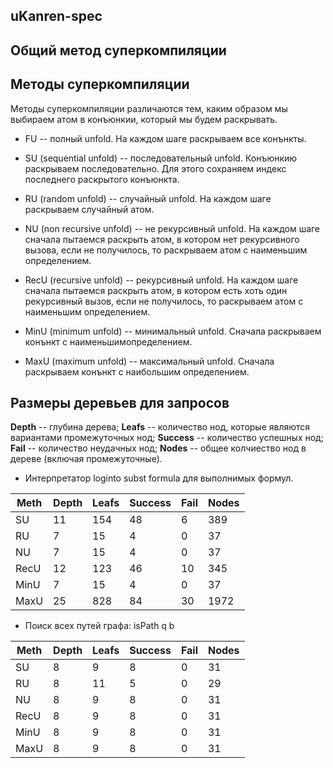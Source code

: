 uKanren-spec
------------

## Общий метод суперкомпиляции


## Методы суперкомпиляции

Методы суперкомпиляции различаются тем, каким образом мы выбираем атом в конъюнкии,
который мы будем раскрывать.

* FU -- полный unfold.
На каждом шаге раскрываем все конънкты. 

* SU (sequential unfold) -- последовательный unfold.
Конъюнкию раскрываем последовательно. Для этого сохраняем индекс последнего раскрытого конъюнкта.

* RU (random unfold) -- случайный unfold.
На каждом шаге раскрываем случайный атом.

* NU (non recursive unfold) -- не рекурсивный unfold.
На каждом шаге сначала пытаемся раскрыть атом, в котором нет рекурсивного вызова,
если не получилось, то раскрываем атом с наименьшим определением.

* RecU (recursive unfold) -- рекурсивный unfold.
На каждом шаге сначала пытаемся раскрыть атом, в котором есть хоть один рекурсивный вызов,
если не получилось, то раскрываем атом с наименьшим определением.

* MinU (minimum unfold) -- минимальный unfold.
Сначала раскрываем конънкт с наименьшимопределением.

* MaxU (maximum unfold) -- максимальный unfold.
Сначала раскрываем конънкт с наибольшим определением.

## Размеры деревьев для запросов

**Depth** -- глубина дерева;
**Leafs** -- количество нод, которые являются вариантами промежуточных нод;
**Success** -- количество успешных нод;
**Fail** -- количество неудачных нод;
**Nodes** -- общее колчиество нод в дереве (включая промежуточные).

* Интерпретатор loginto subst formula для выполнимых формул.

| Meth | Depth | Leafs | Success | Fail | Nodes|
|------|----|-----|----|----|-----|
| SU   | 11 | 154 | 48 | 6  | 389 |
| RU   | 7  | 15  | 4  | 0  | 37 |
| NU   | 7  | 15  | 4  | 0  | 37 |
| RecU | 12 | 123 | 46 | 10 | 345 |
| MinU | 7  | 15  | 4  | 0  | 37 |
| MaxU | 25 | 828 | 84 | 30 | 1972 |

* Поиск всех путей графа: isPath q b

| Meth | Depth | Leafs | Success | Fail | Nodes|
|------|----|-----|----|----|-----|
|SU  | 8 | 9  | 8 | 0 | 31|
|RU  | 8 | 11 | 5 | 0 | 29|
|NU  | 8 | 9  | 8 | 0 | 31|
|RecU| 8 | 9  | 8 | 0 | 31|
|MinU| 8 | 9  | 8 | 0 | 31|
|MaxU| 8 | 9  | 8 | 0 | 31|
